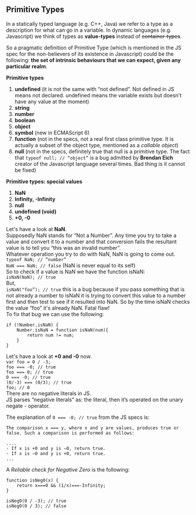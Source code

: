 ## Primitive Types

In a statically typed language (e.g. C++, Java) we refer to a type as a description for what can go in a variable.
In dynamic languages (e.g. Javascript) we think of types as __value-types__ instead of ~~container-types~~.

So a pragmatic definition of Primitive Type (which is mentioned in the JS spec for the non-believers of its existence in Javascript) could be the following: __the set of intrinsic behaviours that we can expect, given any particular realm__.

__Primitive types__
1. __undefined__ (it is not the same with “not defined”. Not defined in JS means not declared. undefined means the variable exists but doesn’t have any value at the moment)
2. __string__
3. __number__
4. __boolean__
5. __object__
6. __symbol__ (new in ECMAScript 6)
7. __function__ (not in the specs, not a real first class primitive type. It is actually a subset of the object type, mentioned as a *callable object*)
8. __null__ (not in the specs, definitely true that null is a primitive type. The fact that ` typeof null; // “object” ` is a bug admitted by __Brendan Eich__ creator of the Javascript language several times. Bad thing is it cannot be fixed)

__Primitive types: special values__
1. __NaN__
2. __Infinity, -Infinity__
3. __null__
4. __undefined (void)__
5. __+0, -0__

Let's have a look at **NaN**.  
Supposedly NaN stands for “Not a Number”. Any time you try to take a value and convert it to a number and that conversion fails the resultant value is to tell you “this was an invalid number”.  
Whatever operation you try to do with NaN, NaN is going to come out.  
`typeof NaN; // “number”`  
`NaN === NaN; // false` (NaN is never equal to its self)  
So to check if a value is NaN we have the function isNaN:  
`isNaN(NaN); // true`  
But,  
`isNaN("foo”); // true` this is a bug because if you pass something that is not already a number to isNaN it is trying to convert this value to a number first and then test to see if it resulted into NaN. So by the time isNaN checks the value “foo” it's already NaN. Fatal flaw!  
To fix that bug we can use the following:
```
if (!Number.isNaN) {
	Number.isNaN = function isNaN(num){
		return num != num;
	}
}
```

Let's have a look at **+0 and -0** now.  
`var foo = 0 / -3;`  
`foo === -0; // true`  
`foo === 0; // true`  
`0 === -0; // true`  
`(0/-3) === (0/3); // true`  
`foo; // 0`  
There are no negative literals in JS.  
JS parses “negative literals” as: the literal, then it’s operated on the unary negate - operator.  

The explanation of `0 === -0; // true` from the JS specs is:
```
The comparison x === y, where x and y are values, produces true or false. Such a comparison is performed as follows:

....
- If x is +0 and y is −0, return true.
- If x is −0 and y is +0, return true.
...
```

A *Reliable check for Negative Zero* is the following:

```
function isNeg0(x) {
	return x===0 && (1/x)===-Infinity;
}

isNeg0(0 / -3); // true
isNeg0(0 / 3); // false
```
